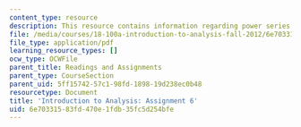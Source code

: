 ```yaml
---
content_type: resource
description: This resource contains information regarding power series.
file: /media/courses/18-100a-introduction-to-analysis-fall-2012/6e70331583fd470e1fdb35fc5d254bfe_MIT18_100AF12_Assign_6.pdf
file_type: application/pdf
learning_resource_types: []
ocw_type: OCWFile
parent_title: Readings and Assignments
parent_type: CourseSection
parent_uid: 5ff15742-57c1-98fd-1898-19d238ec0b48
resourcetype: Document
title: 'Introduction to Analysis: Assignment 6'
uid: 6e703315-83fd-470e-1fdb-35fc5d254bfe
---
```

